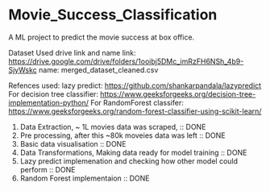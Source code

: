 # Movie_Success_Classification
A ML project to predict the movie success at box office.

Dataset Used drive link and name
link: https://drive.google.com/drive/folders/1ooibj5DMc_imRzFH6NSh_4b9-SjyWskc
name: merged_dataset_cleaned.csv


Refences used: 
lazy predict: https://github.com/shankarpandala/lazypredict
For decision tree classifier: https://www.geeksforgeeks.org/decision-tree-implementation-python/
For RandomForest classifer: https://www.geeksforgeeks.org/random-forest-classifier-using-scikit-learn/


1. Data Extraction, ~ 1L movies data was scraped,                         :: DONE
2. Pre processing, after this ~80k moveies data was left                    :: DONE
3. Basic data visualisation                                                 :: DONE
4. Data Transformations, Making data ready for model training               :: DONE
5. Lazy predict implemenation and checking how other model could perform    :: DONE
6. Random Forest implementaion                                              :: DONE

